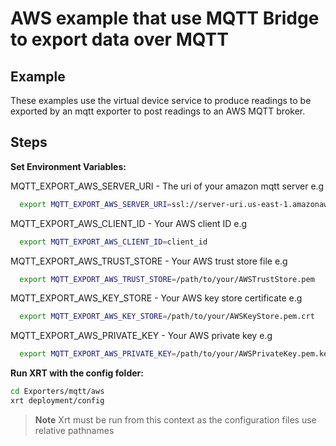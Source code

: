 # AWS example that use MQTT Bridge to export data over MQTT

## Example

These examples use the virtual device service to produce readings to be exported by an mqtt exporter to post readings to an AWS MQTT broker.

## Steps

**Set Environment Variables:**

MQTT_EXPORT_AWS_SERVER_URI - The uri of your amazon mqtt server e.g

```bash
  export MQTT_EXPORT_AWS_SERVER_URI=ssl://server-uri.us-east-1.amazonaws.com:8883
```

MQTT_EXPORT_AWS_CLIENT_ID - Your AWS client ID e.g

```bash
  export MQTT_EXPORT_AWS_CLIENT_ID=client_id
```

MQTT_EXPORT_AWS_TRUST_STORE - Your AWS trust store file e.g

```bash
  export MQTT_EXPORT_AWS_TRUST_STORE=/path/to/your/AWSTrustStore.pem
```

MQTT_EXPORT_AWS_KEY_STORE - Your AWS key store certificate e.g

```bash
  export MQTT_EXPORT_AWS_KEY_STORE=/path/to/your/AWSKeyStore.pem.crt
```

MQTT_EXPORT_AWS_PRIVATE_KEY - Your AWS private key e.g

```bash
  export MQTT_EXPORT_AWS_PRIVATE_KEY=/path/to/your/AWSPrivateKey.pem.key
```

**Run XRT with the config folder:**

```bash
cd Exporters/mqtt/aws
xrt deployment/config
```

> **Note** Xrt must be run from this context as the configuration files use relative pathnames
